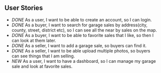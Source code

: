 ## User Stories

* *DONE* As a user, I want to be able to create an account, so I can login.
* *DONE* As a buyer, I want to search for garage sales by address(city, county, street, district etc), so I can see all the near by sales on the map.
* *DONE* As a buyer, I want to be able to favorite sales that I like, so then I can look at them later.
* *DONE* As a seller, I want to add a garage sale, so buyers can find it.
* *DONE* As a seller, I want to be able upload multiple photos, so buyers can see things that I am selling.
* *NEW* As a user, I want to have a dashboard, so I can manage my garage sale and look at favorite sales.
